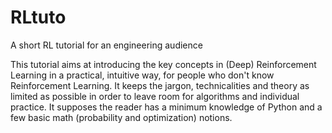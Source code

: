 # RLtuto
A short RL tutorial for an engineering audience

This tutorial aims at introducing the key concepts in (Deep) Reinforcement Learning in a practical, intuitive way, for people who don't know Reinforcement Learning. It keeps the jargon, technicalities and theory as limited as possible in order to leave room for algorithms and individual practice.
It supposes the reader has a minimum knowledge of Python and a few basic math (probability and optimization) notions.
